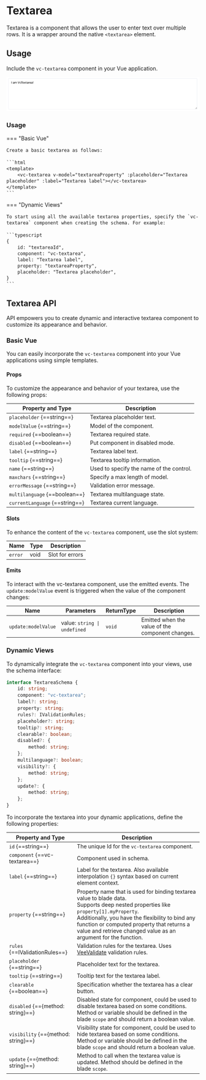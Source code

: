 # Textarea

Textarea is a component that allows the user to enter text over multiple rows. It is a wrapper around the native `<textarea>` element.

## Usage

Include the `vc-textarea` component in your Vue application.

![vc-textarea](../../../media/vc-textarea.png)

### Usage

=== "Basic Vue"

    Create a basic textarea as follows:

    ```html
    <template>
        <vc-textarea v-model="textareaProperty" :placeholder="Textarea placeholder" :label="Textarea label"></vc-textarea>
    </template>
    ```

=== "Dynamic Views"

    To start using all the available textarea properties, specify the `vc-textarea` component when creating the schema. For example:

    ```typescript
    {
        id: "textareaId",
        component: "vc-textarea",
        label: "Textarea label",
        property: "textareaProperty",
        placeholder: "Textarea placeholder",
    }
    ```

## Textarea API

API empowers you to create dynamic and interactive textarea component to customize its appearance and behavior.

### Basic Vue

You can easily incorporate the `vc-textarea` component into your Vue applications using simple templates.

#### Props

To customize the appearance and behavior of your textarea, use the following props:

|Property and Type       | Description                                      |
| --------------------- | ------------------------------------------------ |
| `placeholder` {==string==}        | Textarea placeholder text.                          |
| `modelValue` {==string==}        | Model of the component.                          |
| `required` {==boolean==}         | Textarea required state.                            |
| `disabled` {==boolean==}         | Put component in disabled mode.                  |
| `label` {==string==}             | Textarea label text.                                |
| `tooltip` {==string==}           | Textarea tooltip information.                       |
| `name` {==string==}            | Used to specify the name of the control.         |
| `maxchars` {==string==}           | Specify a max length of model.                   |
| `errorMessage` {==string==}      | Validation error message.                        |
| `multilanguage` {==boolean==}    | Textarea multilanguage state.                       |
| `currentLanguage` {==string==}  | Textarea current language.                          |

#### Slots

To enhance the content of the `vc-textarea` component, use the slot system:

| Name         | Type                                      | Description                                                                                     |
| ---------------- | ----------------------------------------- | ----------------------------------------------------------------------------------------------- |
| `error`          | void                      | Slot for errors                                                                                 |

#### Emits

To interact with the vc-textarea component, use the emitted events. The `update:modelValue` event is triggered when the value of the component changes:

| Name               | Parameters                                  | ReturnType | Description                                                                                     |
| ------------------ | ------------------------------------------- | ---------- | ----------------------------------------------------------------------------------------------- |
| `update:modelValue` | value: `string \| undefined` | `void`     | Emitted when the value of the component changes.                                                |

### Dynamic Views

To dynamically integrate the `vc-textarea` component into your views, use the schema interface:

```typescript
interface TextareaSchema {
    id: string;
    component: "vc-textarea";
    label?: string;
    property: string;
    rules?: IValidationRules;
    placeholder?: string;
    tooltip?: string;
    clearable?: boolean;
    disabled?: {
        method: string;
    };
    multilanguage?: boolean;
    visibility?: {
        method: string;
    };
    update?: {
        method: string;
    };
}
```

To incorporate the textarea into your dynamic applications, define the following properties:

| Property and Type                     | Description                                       |
| ------------------------------------- | ------------------------------------------------- |
| `id` {==string==}                     | The unique Id for the `vc-textarea` component.       |
| `component` {==vc-textarea==}            | Component used in schema.                         |
| `label` {==string==}                  | Label for the textarea. Also available interpolation `{}` syntax based on current element context. |
| `property` {==string==}               | Property name that is used for binding textarea value to blade data.  <br> Supports deep nested properties like `property[1].myProperty`. <br> Additionally, you have the flexibility to bind any function or computed property that returns a value and retrieve changed value as an argument for the function.|
| `rules` {==IValidationRules==}        | Validation rules for the textarea. Uses [VeeValidate](https://vee-validate.logaretm.com/v4/) validation rules. |
| `placeholder` {==string==}            | Placeholder text for the textarea.  |
| `tooltip` {==string==}                | Tooltip text for the textarea label. |
| `clearable` {==boolean==}             | Specification whether the textarea has a clear button. |
| `disabled` {=={method: string}==}     | Disabled state for component, could be used to disable textarea based on some conditions. Method or variable should be defined in the blade `scope` and should return a boolean value. |
| `visibility` {=={method: string}==}   | Visibility state for component, could be used to hide textarea based on some conditions. Method or variable should be defined in the blade `scope` and should return a boolean value. |
| `update` {=={method: string}==}       | Method to call when the textarea value is updated. Method should be defined in the blade `scope`. |
